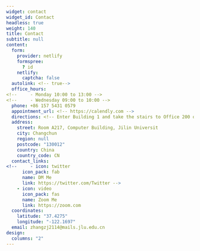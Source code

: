 ```yaml
---
widget: contact
widget_id: Contact
headless: true
weight: 140
title: Contact
subtitle: null
content:
  form:
    provider: netlify
    formspree:
      ? id
    netlify:
      captcha: false
  autolink: <!-- true-->
  office_hours:
<!--     - Monday 10:00 to 13:00 -->
<!--     - Wednesday 09:00 to 10:00 -->
  phone: +86 157 5431 0579
  appointment_url: <!-- https://calendly.com -->
  directions: <!-- Enter Building 1 and take the stairs to Office 200 on Floor 2-->
  address:
    street: Room A217, Computer Building, Jilin Universit
    city: Changchun
    region: null
    postcode: "130012"
    country: China
    country_code: CN
  contact_links:
<!--     - icon: twitter
      icon_pack: fab
      name: DM Me
      link: https://twitter.com/Twitter -->
    - icon: video
      icon_pack: fas
      name: Zoom Me
      link: https://zoom.com
  coordinates:
    latitude: "37.4275"
    longitude: "-122.1697"
  email: zhangzj2114@mails.jlu.edu.cn
design:
  columns: "2"
---
```

